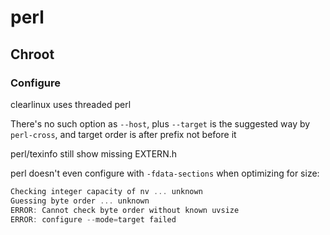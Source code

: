 # perl

## Chroot

### Configure
clearlinux uses threaded perl

There's no such option as `--host`, plus `--target` is the suggested way by
`perl-cross`, and target order is after prefix not before it

perl/texinfo still show missing EXTERN.h

perl doesn't even configure with `-fdata-sections` when optimizing for size:
```C
Checking integer capacity of nv ... unknown
Guessing byte order ... unknown
ERROR: Cannot check byte order without known uvsize
ERROR: configure --mode=target failed
```
